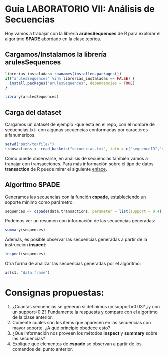# Guía LABORATORIO VII: Análisis de Secuencias

Hoy vamos a trabajar con la librería __arulesSequences__ de R para explorar el algoritmo __SPADE__ abordado en la clase teórica.

## Cargamos/Instalamos la librería arulesSequences

```r
librerias_instaladas<-rownames(installed.packages())
if("arulesSequences" %in% librerias_instaladas == FALSE) {
  install.packages("arulesSequences", dependencies = TRUE)
}

library(arulesSequences)
```

## Carga del dataset
Cargamos un dataset de ejemplo -que está en el repo, con el nombre de secuencias.txt- con algunas secuencias conformadas por caracteres alfanuméricos.
```r
setwd("path/to/file/")
transactions <- read_baskets("secuencias.txt", info = c("sequenceID","eventID","SIZE"))
```
Como puede observarse, en análisis de secuencias también vamos a trabajar con transacciones. Para más información sobre el tipo de datos __transaction__ de R puede mirar el siguiente [enlace](https://www.rdocumentation.org/packages/arules/versions/1.6-1/topics/transactions-class).

## Algoritmo SPADE

Generamos las secuencias con la función __cspade__, estableciendo un soporte mínimo como parámetro.

```R
sequences <- cspade(data.transactions, parameter = list(support = 0.4), control = list(verbose = TRUE))
```

Podemos ver un resumen con información de las secuencias generadas:

```R
summary(sequences)
```

Además, es posible observar las secuencias generadas a partir de la instrucción __inspect__:

```R
inspect(sequences)
```

Otra forma de analizar las secuencias generadas por el algoritmo:

```R
as(s1, "data.frame")
```

# Consignas propuestas:
1. ¿Cuantas secuencias se generan si definimos un support=0.03? ¿y con un support=0.2? Fundamente la respuesta y compare con el algoritmo de la clase anterior.
2. Comente cuales son los items que aparecen en las secuencias con mayor soporte. ¿A qué principio obedece esto?
3. ¿Que información nos proveen los métodos __inspect__ y __summary__ sobre las secuencias? 
4. Explique que elementos de __cspade__ se observan a partir de los comandos del punto anterior.
